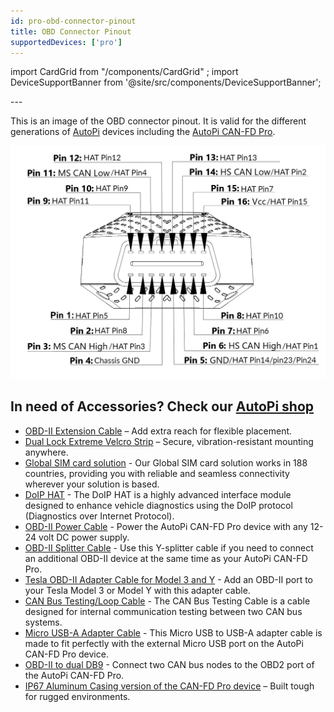 ```yaml
---
id: pro-obd-connector-pinout
title: OBD Connector Pinout
supportedDevices: ['pro']
---
```

import CardGrid from "/components/CardGrid" ;
import DeviceSupportBanner from '@site/src/components/DeviceSupportBanner';

<DeviceSupportBanner supported={frontMatter.supportedDevices} />
---

This is an image of the OBD connector pinout. It is valid for the different generations of [AutoPi](https://www.autopi.io) devices including the [AutoPi CAN-FD Pro](https://shop.autopi.io/products/autopi-can-fd-pro).

![OBD connector pinout](/img/hardware/autopi_tmu_cm4/obd_connector_pinout/obd_pinout_CM4_ed01.png)

## In need of Accessories? Check our [AutoPi shop](https://shop.autopi.io/)
  * [OBD-II Extension Cable](https://shop.autopi.io/products/obd-ii-extension-cable?pr_prod_strat=jac&pr_rec_id=f2111200b&pr_rec_pid=8619775328605&pr_ref_pid=14961336746333&pr_seq=uniform) – Add extra reach for flexible placement.
  * [Dual Lock Extreme Velcro Strip](https://shop.autopi.io/products/dual-lock-extreme-velcro) – Secure, vibration-resistant mounting anywhere.
  * [Global SIM card solution](https://shop.autopi.io/products/global-sim-card-solution) - Our Global SIM card solution works in 188 countries, providing you with reliable and seamless connectivity wherever your solution is based.
  * [DoIP HAT](https://shop.autopi.io/products/doip-hat-v1-3) - The DoIP HAT is a highly advanced interface module designed to enhance vehicle diagnostics using the DoIP protocol (Diagnostics over Internet Protocol). 
  * [OBD-II Power Cable](https://shop.autopi.io/products/obd-ii-power-cable?pr_prod_strat=jac&pr_rec_id=17052e989&pr_rec_pid=8619774050653&pr_ref_pid=8609919074653&pr_seq=uniform) - Power the AutoPi CAN-FD Pro device with any 12-24 volt DC power supply.
  * [OBD-II Splitter Cable](https://shop.autopi.io/products/obd-ii-splitter-cable?pr_prod_strat=jac&pr_rec_id=70ef610e3&pr_rec_pid=8619777327453&pr_ref_pid=8619774050653&pr_seq=uniform) - Use this Y-splitter cable if you need to connect an additional OBD-II device at the same time as your AutoPi CAN-FD Pro.
  * [Tesla OBD-II Adapter Cable for Model 3 and Y](https://shop.autopi.io/products/tesla-obd2-adapter-cable-for-model-3-and-y) - Add an OBD-II port to your Tesla Model 3 or Model Y with this adapter cable.
  * [CAN Bus Testing/Loop Cable](https://shop.autopi.io/products/can-bus-testing-cable) - The CAN Bus Testing Cable is a cable designed for internal communication testing between two CAN bus systems.
  * [Micro USB-A Adapter Cable](https://shop.autopi.io/products/micro-usb-to-usb-a-adapter-cable) - This Micro USB to USB-A adapter cable is made to fit perfectly with the external Micro USB port on the AutoPi CAN-FD Pro device.
  * [OBD-II to dual DB9](https://shop.autopi.io/products/obd2-to-dual-db9) - Connect two CAN bus nodes to the OBD2 port of the AutoPi CAN-FD Pro.
  * [IP67 Aluminum Casing version of the CAN-FD Pro device](https://shop.autopi.io/products/autopi-can-fd-pro-ip67-casing) – Built tough for rugged environments.
 
